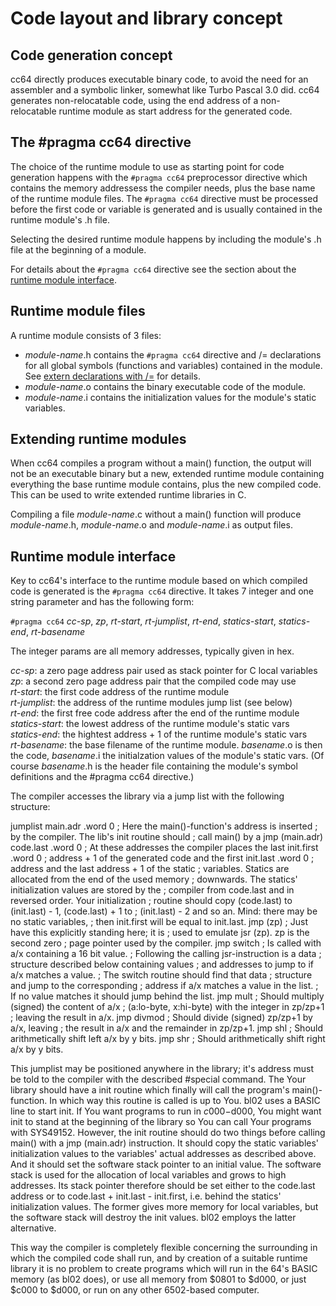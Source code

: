 # Code layout and library concept

## Code generation concept

cc64 directly produces executable binary code, to avoid the need for an
assembler and a symbolic linker, somewhat like Turbo Pascal 3.0 did.
cc64 generates non-relocatable code, using the end address of
a non-relocatable runtime module as start address for the generated code.


## The #pragma cc64 directive

The choice of the runtime module to use as starting point for code generation
happens with the `#pragma cc64` preprocessor directive which contains the
memory addressess the compiler needs, plus the base name of the runtime module
files. The `#pragma cc64` directive must be processed before the first code or
variable is generated and is usually contained in the runtime module's .h file.

Selecting the desired runtime module happens by including the module's .h
file at the beginning of a module.

For details about the `#pragma cc64` directive see the section about the
[runtime module interface](#runtime-module-interface).


## Runtime module files

A runtime module consists of 3 files:

- *module-name*.h contains the `#pragma cc64` directive and /= declarations for
all global symbols (functions and variables) contained in the module.
See [extern declarations with /=](C-lang-subset.md#extern-declarations-with-)
for details.
- *module-name*.o contains the binary executable code of the module.
- *module-name*.i contains the initialization values for the module's static
variables.


## Extending runtime modules

When cc64 compiles a program without a main() function, the output will not be
an executable binary but a new, extended runtime module containing everything
the base runtime module contains, plus the new compiled code. This can be used
to write extended runtime libraries in C.

Compiling a file *module-name*.c without a main() function will produce
*module-name*.h, *module-name*.o and *module-name*.i as output files.


## Runtime module interface

Key to cc64's interface to the runtime module based on which compiled code is
generated is the `#pragma cc64` directive. It takes 7 integer and one string
parameter and has the following form:

`#pragma cc64` *cc-sp*, *zp*, *rt-start*, *rt-jumplist*, *rt-end*,
*statics-start*, *statics-end*, *rt-basename*

The integer params are all memory addresses, typically given in hex.

*cc-sp*: a zero page address pair used as stack pointer for C local variables  
*zp*: a second zero page address pair that the compiled code may use  
*rt-start*: the first code address of the runtime module  
*rt-jumplist*: the address of the runtime modules jump list (see below)  
*rt-end*: the first free code address after the end of the runtime module  
*statics-start*: the lowest address of the runtime module's static vars  
*statics-end*: the hightest address + 1 of the runtime module's static vars  
*rt-basename*: the base filename of the runtime module. *basename*.o is then the
code, *basename*.i the initialzation values of the module's static vars. (Of
course *basename*.h is the header file containing the module's symbol
definitions and the #pragma cc64 directive.)

The compiler accesses the library via a jump list with the following structure:

jumplist
main.adr   .word 0   ; Here the main()-function's address is inserted
                     ; by the compiler. The lib's init routine should
                     ; call main() by a jmp (main.adr)
code.last  .word 0   ; At these addresses the compiler places the last
init.first .word 0   ; address + 1 of the generated code and the first
init.last  .word 0   ; address and the last address + 1 of the static
; variables. Statics are allocated from the end of the used memory
; downwards. The statics' initialization values are stored by the
; compiler from code.last and in reversed order. Your initialization
; routine should copy (code.last) to (init.last) - 1, (code.last) + 1 to
; (init.last) - 2 and so an. Mind: there may be no static variables,
; then init.first will be equal to init.last.
           jmp (zp)   ; Just have this explicitly standing here; it is
                      ; used to emulate jsr (zp). zp is the second zero
                      ; page pointer used by the compiler.
           jmp switch ; Is called with a/x containing a 16 bit value.
                      ; Following the calling jsr-instruction is a data
                      ; structure described below containing values
                      ; and addresses to jump to if a/x matches a value.
                      ; The switch routine should find that data
                      ; structure and jump to the corresponding
                      ; address if a/x matches a value in the list.
                      ; If no value matches it should jump behind the list.
           jmp mult   ; Should multiply (signed) the content of a/x
                      ; (a:lo-byte, x:hi-byte) with the integer in zp/zp+1
                      ; leaving the result in a/x.
           jmp divmod ; Should divide (signed) zp/zp+1 by a/x, leaving
                      ; the result in a/x and the remainder in zp/zp+1.
           jmp shl    ; Should arithmetically shift left a/x by y bits.
           jmp shr    ; Should arithmetically shift right a/x by y bits.

This jumplist may be positioned anywhere in the library; it's address
must be told to the compiler with the described #special command.
The Your library should have a init routine which finally will call
the program's main()-function. In which way this routine is called is up
to You. bl02 uses a BASIC line to start init. If You want programs to
run in $c000-$d000, You might want init to stand at the beginning of
the library so You can call Your programs with SYS49152.
However, the init routine should do two things before calling main()
with a jmp (main.adr) instruction. It should copy the static
variables' initialization values to the variables' actual addresses as
described above. And it should set the software stack pointer to an
initial value. The software stack is used for the allocation of local
variables and grows to high addresses. Its stack pointer therefore
should be set either to the code.last address or to
code.last + init.last - init.first, i.e. behind the statics'
initialization values. The former gives more memory for local
variables, but the software stack will destroy the init values. bl02
employs the latter alternative.

This way the compiler is completely flexible
concerning the surrounding in which the compiled code shall run, and
by creation of a suitable runtime library it is no problem to create
programs which will run in the 64's BASIC memory (as bl02 does), or
use all memory from $0801 to $d000, or just $c000 to $d000, or run on
any other 6502-based computer.
